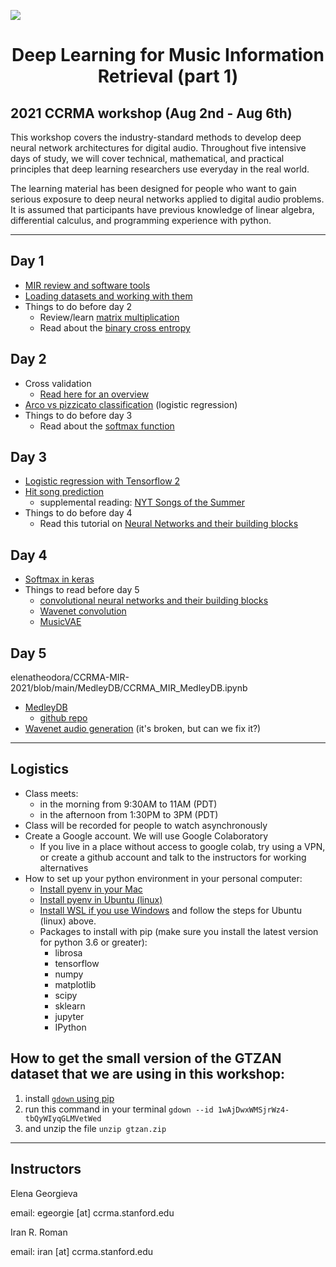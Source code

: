 <p align="txt-align: center;">
  <img src="https://scontent-lga3-2.xx.fbcdn.net/v/t1.6435-9/99423691_3132529343476526_8281982353090281472_n.jpg?_nc_cat=107&ccb=1-3&_nc_sid=6e5ad9&_nc_ohc=D12Zb03fiMMAX86knWj&_nc_ht=scontent-lga3-2.xx&oh=ab2dd4b9a4a2e0542e087d91115e6d18&oe=612C7164" style="max-width: 100%; height: auto;" />
</p>
<center> <h1> Deep Learning for Music Information Retrieval (part 1) </h1> </center>

## 2021 CCRMA workshop (Aug 2nd - Aug 6th)

This workshop covers the industry-standard methods to develop deep neural network architectures for digital audio. Throughout five intensive days of study, we will cover technical, mathematical, and practical principles that deep learning researchers use everyday in the real world.

The learning material has been designed for people who want to gain serious exposure to deep neural networks applied to digital audio problems. It is assumed that participants have previous knowledge of linear algebra, differential calculus, and programming experience with python.

---

## Day 1
    
- [MIR review and software tools](https://colab.research.google.com/github/elenatheodora/CCRMA-MIR-2021/blob/main/NB1_MIR_Review_%26_Tools.ipynb)
- [Loading datasets and working with them](https://colab.research.google.com/github/DL4MIR/dl4mir.github.io/blob/main/some_audio_datasets.ipynb)
- Things to do before day 2
    - Review/learn [matrix multiplication](https://www.mathsisfun.com/algebra/matrix-multiplying.html)
    - Read about the [binary cross entropy](https://towardsdatascience.com/understanding-binary-cross-entropy-log-loss-a-visual-explanation-a3ac6025181a)

## Day 2

- Cross validation
    - [Read here for an overview](https://machinelearningmastery.com/k-fold-cross-validation/)
- [Arco vs pizzicato classification](https://colab.research.google.com/github/DL4MIR/dl4mir.github.io/blob/main/arco_vs_pizzicato_classification.ipynb) (logistic regression)
- Things to do before day 3
    - Read about the [softmax function](https://deepai.org/machine-learning-glossary-and-terms/softmax-layer)

## Day 3

- [Logistic regression with Tensorflow 2](https://colab.research.google.com/github/DL4MIR/dl4mir.github.io/blob/main/arco_vs_pizzicato_class_tf2.ipynb)
- [Hit song prediction](https://colab.research.google.com/github/elenatheodora/CCRMA-MIR-2021/blob/main/CCRMA_MIR_Hit_Prediction.ipynb)
    - supplemental reading: [NYT Songs of the Summer](https://www.nytimes.com/interactive/2018/08/09/opinion/do-songs-of-the-summer-sound-the-same.html?smid=pl-share)
- Things to do before day 4
    - Read this tutorial on [Neural Networks and their building blocks](https://victorzhou.com/blog/intro-to-neural-networks/)

## Day 4

- [Softmax in keras](https://colab.research.google.com/github/DL4MIR/dl4mir.github.io/blob/main/softmax_in_keras.ipynb)
- Things to read before day 5
    - [convolutional neural networks and their building blocks](https://cs231n.github.io/convolutional-networks/)
    - [Wavenet convolution](https://deepmind.com/blog/article/wavenet-generative-model-raw-audio)
    - [MusicVAE](https://magenta.tensorflow.org/music-vae)

## Day 5
elenatheodora/CCRMA-MIR-2021/blob/main/MedleyDB/CCRMA_MIR_MedleyDB.ipynb
- [MedleyDB](https://colab.research.google.com/github/elenatheodora/CCRMA-MIR-2021/blob/main/MedleyDB/CCRMA_MIR_MedleyDB.ipynb)
    - [github repo](https://github.com/elenatheodora/CCRMA-MIR-2021/tree/main/MedleyDB)
- [Wavenet audio generation](https://colab.research.google.com/github/vincentherrmann/pytorch-wavenet/blob/master/WaveNet_demo.ipynb) (it's broken, but can we fix it?)


---

## Logistics

- Class meets: 
    - in the morning from 9:30AM to 11AM (PDT)
    - in the afternoon from 1:30PM to 3PM (PDT)
- Class will be recorded for people to watch asynchronously
- Create a Google account. We will use Google Colaboratory
    - If you live in a place without access to google colab, try using a VPN, or create a github account and talk to the instructors for working alternatives
- How to set up your python environment in your personal computer:
    - [Install pyenv in your Mac](https://www.liquidweb.com/kb/how-to-install-pyenv-on-ubuntu-18-04/)
    - [Install pyenv in Ubuntu (linux)](https://www.liquidweb.com/kb/how-to-install-pyenv-on-ubuntu-18-04/)
    - [Install WSL if you use Windows](https://docs.microsoft.com/en-us/learn/modules/get-started-with-windows-subsystem-for-linux/2-enable-and-install) and follow the steps for Ubuntu (linux) above.
    - Packages to install with pip (make sure you install the latest version for python 3.6 or greater):
        - librosa
        - tensorflow
        - numpy
        - matplotlib
        - scipy
        - sklearn
        - jupyter
        - IPython 

## How to get the small version of the GTZAN dataset that we are using in this workshop:
1. install [`gdown` using pip](https://pypi.org/project/gdown/)
2. run this command in your terminal `gdown --id 1wAjDwxWMSjrWz4-tbQyWIyqGLMVetWed`
3. and unzip the file `unzip gtzan.zip`


---

## Instructors

Elena Georgieva

email: egeorgie [at] ccrma.stanford.edu

Iran R. Roman

email: iran [at] ccrma.stanford.edu

